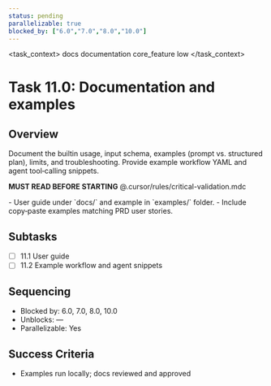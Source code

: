 ```yaml
---
status: pending
parallelizable: true
blocked_by: ["6.0","7.0","8.0","10.0"]
---
```


<task_context>
<domain>docs</domain>
<type>documentation</type>
<scope>core_feature</scope>
<complexity>low</complexity>
<dependencies></dependencies>
<unblocks></unblocks>
</task_context>

# Task 11.0: Documentation and examples

## Overview

Document the builtin usage, input schema, examples (prompt vs. structured plan), limits, and troubleshooting. Provide example workflow YAML and agent tool‑calling snippets.

<import>**MUST READ BEFORE STARTING** @.cursor/rules/critical-validation.mdc</import>

<requirements>
- User guide under `docs/` and example in `examples/` folder.
- Include copy‑paste examples matching PRD user stories.
</requirements>

## Subtasks

- [ ] 11.1 User guide
- [ ] 11.2 Example workflow and agent snippets

## Sequencing

- Blocked by: 6.0, 7.0, 8.0, 10.0
- Unblocks: —
- Parallelizable: Yes

## Success Criteria

- Examples run locally; docs reviewed and approved
